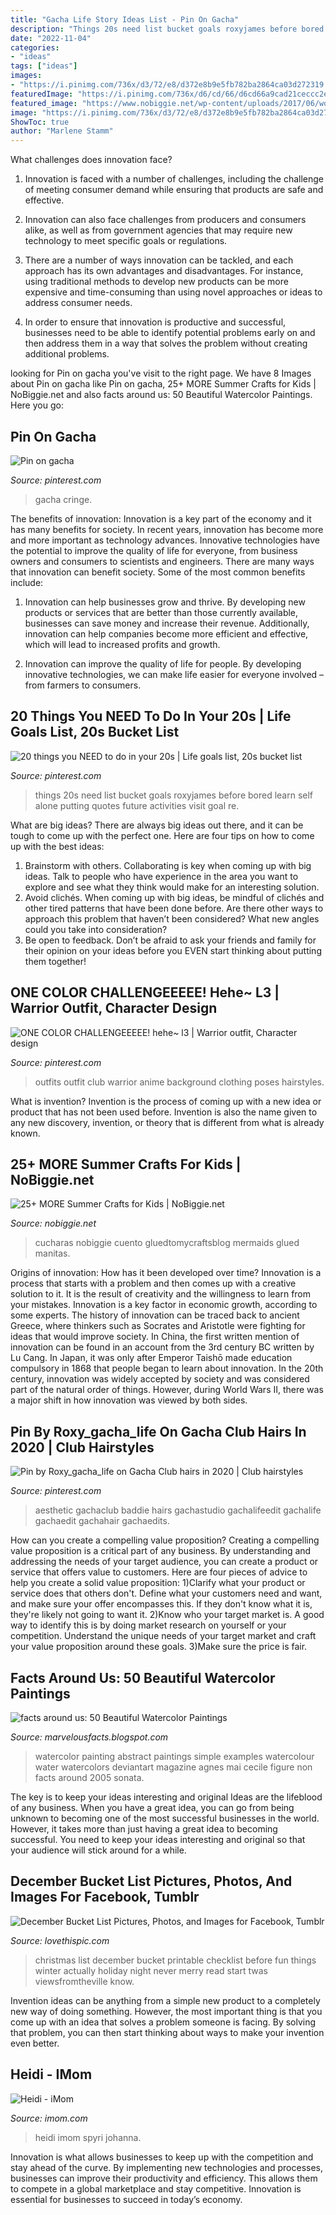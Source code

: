 ```yaml
---
title: "Gacha Life Story Ideas List - Pin On Gacha"
description: "Things 20s need list bucket goals roxyjames before bored learn self alone putting quotes future activities visit goal re"
date: "2022-11-04"
categories:
- "ideas"
tags: ["ideas"]
images:
- "https://i.pinimg.com/736x/d3/72/e8/d372e8b9e5fb782ba2864ca03d272319.jpg"
featuredImage: "https://i.pinimg.com/736x/d6/cd/66/d6cd66a9cad21ceccc2e843283b7449f.jpg"
featured_image: "https://www.nobiggie.net/wp-content/uploads/2017/06/wood-spoon-mermaid.jpg"
image: "https://i.pinimg.com/736x/d3/72/e8/d372e8b9e5fb782ba2864ca03d272319.jpg"
ShowToc: true
author: "Marlene Stamm"
---
```



What challenges does innovation face?
1. Innovation is faced with a number of challenges, including the challenge of meeting consumer demand while ensuring that products are safe and effective.
2. Innovation can also face challenges from producers and consumers alike, as well as from government agencies that may require new technology to meet specific goals or regulations.

3. There are a number of ways innovation can be tackled, and each approach has its own advantages and disadvantages. For instance, using traditional methods to develop new products can be more expensive and time-consuming than using novel approaches or ideas to address consumer needs.

4. In order to ensure that innovation is productive and successful, businesses need to be able to identify potential problems early on and then address them in a way that solves the problem without creating additional problems.

	

		
looking for Pin on gacha you've visit to the right page. We have 8 Images about Pin on gacha like Pin on gacha, 25+ MORE Summer Crafts for Kids | NoBiggie.net and also facts around us: 50 Beautiful Watercolor Paintings. Here you go:
		
    
## Pin On Gacha

<img loading=lazy src="https://i.pinimg.com/736x/d3/72/e8/d372e8b9e5fb782ba2864ca03d272319.jpg" onerror="this.onerror=null;this.src='https://tse2.mm.bing.net/th?id=OIP.tZSooGm8U_Qpxsx7NX-OBgHaFj&amp;pid=15.1';" alt="Pin on gacha">

_Source: pinterest.com_

>gacha cringe. 

	

The benefits of innovation:
Innovation is a key part of the economy and it has many benefits for society. In recent years, innovation has become more and more important as technology advances. Innovative technologies have the potential to improve the quality of life for everyone, from business owners and consumers to scientists and engineers.
There are many ways that innovation can benefit society. Some of the most common benefits include: 

1. Innovation can help businesses grow and thrive. By developing new products or services that are better than those currently available, businesses can save money and increase their revenue. Additionally, innovation can help companies become more efficient and effective, which will lead to increased profits and growth. 

2. Innovation can improve the quality of life for people. By developing innovative technologies, we can make life easier for everyone involved – from farmers to consumers.

    
## 20 Things You NEED To Do In Your 20s | Life Goals List, 20s Bucket List

<img loading=lazy src="https://i.pinimg.com/736x/79/d5/8c/79d58c89af12dbc32fc3dd2470d71f83.jpg" onerror="this.onerror=null;this.src='https://tse4.mm.bing.net/th?id=OIP.OZbcuSYbUfY7IHLr27dplwHaNb&amp;pid=15.1';" alt="20 things you NEED to do in your 20s | Life goals list, 20s bucket list">

_Source: pinterest.com_

>things 20s need list bucket goals roxyjames before bored learn self alone putting quotes future activities visit goal re. 

	

What are big ideas?
There are always big ideas out there, and it can be tough to come up with the perfect one. Here are four tips on how to come up with the best ideas: 
1. Brainstorm with others. Collaborating is key when coming up with big ideas. Talk to people who have experience in the area you want to explore and see what they think would make for an interesting solution. 
2. Avoid clichés. When coming up with big ideas, be mindful of clichés and other tired patterns that have been done before. Are there other ways to approach this problem that haven’t been considered? What new angles could you take into consideration? 
3. Be open to feedback. Don’t be afraid to ask your friends and family for their opinion on your ideas before you EVEN start thinking about putting them together!

    
## ONE COLOR CHALLENGEEEEE! Hehe~ L3 | Warrior Outfit, Character Design

<img loading=lazy src="https://i.pinimg.com/736x/d6/cd/66/d6cd66a9cad21ceccc2e843283b7449f.jpg" onerror="this.onerror=null;this.src='https://tse3.mm.bing.net/th?id=OIP.TVn3R5ZmBHOQJb_DXuq-YwHaEK&amp;pid=15.1';" alt="ONE COLOR CHALLENGEEEEE! hehe~ l3 | Warrior outfit, Character design">

_Source: pinterest.com_

>outfits outfit club warrior anime background clothing poses hairstyles. 

	

What is invention?
Invention is the process of coming up with a new idea or product that has not been used before. Invention is also the name given to any new discovery, invention, or theory that is different from what is already known.

    
## 25+ MORE Summer Crafts For Kids | NoBiggie.net

<img loading=lazy src="https://www.nobiggie.net/wp-content/uploads/2017/06/wood-spoon-mermaid.jpg" onerror="this.onerror=null;this.src='https://tse1.mm.bing.net/th?id=OIP.IBE_HQ3fzi_mIYEqy2uojAHaLH&amp;pid=15.1';" alt="25+ MORE Summer Crafts for Kids | NoBiggie.net">

_Source: nobiggie.net_

>cucharas nobiggie cuento gluedtomycraftsblog mermaids glued manitas. 

	

Origins of innovation: How has it been developed over time?
Innovation is a process that starts with a problem and then comes up with a creative solution to it. It is the result of creativity and the willingness to learn from your mistakes. Innovation is a key factor in economic growth, according to some experts. The history of innovation can be traced back to ancient Greece, where thinkers such as Socrates and Aristotle were fighting for ideas that would improve society. In China, the first written mention of innovation can be found in an account from the 3rd century BC written by Lu Cang. In Japan, it was only after Emperor Taishō made education compulsory in 1868 that people began to learn about innovation. In the 20th century, innovation was widely accepted by society and was considered part of the natural order of things. However, during World Wars II, there was a major shift in how innovation was viewed by both sides.

    
## Pin By Roxy_gacha_life On Gacha Club Hairs In 2020 | Club Hairstyles

<img loading=lazy src="https://i.pinimg.com/736x/81/35/19/813519e9c323519335064866981faa20.jpg" onerror="this.onerror=null;this.src='https://tse2.mm.bing.net/th?id=OIP.JqjRqpFlQgk6tZCwaEwYYQHaHY&amp;pid=15.1';" alt="Pin by Roxy_gacha_life on Gacha Club hairs in 2020 | Club hairstyles">

_Source: pinterest.com_

>aesthetic gachaclub baddie hairs gachastudio gachalifeedit gachalife gachaedit gachahair gachaedits. 

	

How can you create a compelling value proposition?
Creating a compelling value proposition is a critical part of any business. By understanding and addressing the needs of your target audience, you can create a product or service that offers value to customers. Here are four pieces of advice to help you create a solid value proposition:
1)Clarify what your product or service does that others don't. Define what your customers need and want, and make sure your offer encompasses this. If they don't know what it is, they're likely not going to want it.
2)Know who your target market is. A good way to identify this is by doing market research on yourself or your competition. Understand the unique needs of your target market and craft your value proposition around these goals.
3)Make sure the price is fair.

    
## Facts Around Us: 50 Beautiful Watercolor Paintings

<img loading=lazy src="http://4.bp.blogspot.com/_sY9FRN6Xib4/S4e_dXJNkYI/AAAAAAAAC3M/2qQkUm0ai_s/s400/watercolorpainting_20.jpg" onerror="this.onerror=null;this.src='https://tse3.mm.bing.net/th?id=OIP.dwjX3n_4PDOipo0_p6yebAAAAA&amp;pid=15.1';" alt="facts around us: 50 Beautiful Watercolor Paintings">

_Source: marvelousfacts.blogspot.com_

>watercolor painting abstract paintings simple examples watercolour water watercolors deviantart magazine agnes mai cecile figure non facts around 2005 sonata. 

	

The key is to keep your ideas interesting and original
Ideas are the lifeblood of any business. When you have a great idea, you can go from being unknown to becoming one of the most successful businesses in the world. However, it takes more than just having a great idea to becoming successful. You need to keep your ideas interesting and original so that your audience will stick around for a while.

    
## December Bucket List Pictures, Photos, And Images For Facebook, Tumblr

<img loading=lazy src="http://www.lovethispic.com/uploaded_images/141743-December-Bucket-List.jpg" onerror="this.onerror=null;this.src='https://tse2.mm.bing.net/th?id=OIP.HbkeqrcN0aCl2ckXLWAZ_AHaKr&amp;pid=15.1';" alt="December Bucket List Pictures, Photos, and Images for Facebook, Tumblr">

_Source: lovethispic.com_

>christmas list december bucket printable checklist before fun things winter actually holiday night never merry read start twas viewsfromtheville know. 

	

Invention ideas can be anything from a simple new product to a completely new way of doing something. However, the most important thing is that you come up with an idea that solves a problem someone is facing. By solving that problem, you can then start thinking about ways to make your invention even better.

    
## Heidi - IMom

<img loading=lazy src="http://www.imom.com/wp-content/uploads/2014/06/heidi.jpg" onerror="this.onerror=null;this.src='https://tse4.mm.bing.net/th?id=OIP.oLpfukcb77wZQ7bJ-nc3PwHaLH&amp;pid=15.1';" alt="Heidi - iMom">

_Source: imom.com_

>heidi imom spyri johanna. 

	

Innovation is what allows businesses to keep up with the competition and stay ahead of the curve. By implementing new technologies and processes, businesses can improve their productivity and efficiency. This allows them to compete in a global marketplace and stay competitive. Innovation is essential for businesses to succeed in today’s economy.

